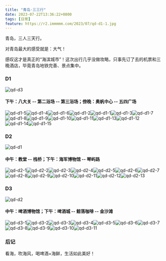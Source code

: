 ```yaml
---
title: "青岛·三三行"
date: 2023-07-22T13:36:22+0800
tags: [日常]
feature: https://r2.immmmm.com/2023/07/qd-d1-1.jpg
---
```


青岛，三人三天行。

对青岛最大的感受就是：大气！

感叹这才是真正的“海滨城市”！这次出行几乎没做攻略，只事先订了去的机票和三晚酒店，毕竟青岛地铁完善、景点集中。

<!--more-->

### D1 

![qd-d3](https://r2.immmmm.com/2023/07/qd-d3.png)

#### 下午：八大关 -- 第二浴场 -- 第三浴场；傍晚：奥帆中心 -- 五四广场

<gallery>![qd-d1-5](https://r2.immmmm.com/2023/07/qd-d1-5.JPG)![qd-d1-4](https://r2.immmmm.com/2023/07/qd-d1-4.JPG)![qd-d1-6](https://r2.immmmm.com/2023/07/qd-d1-6.JPG)![qd-d1-2](https://r2.immmmm.com/2023/07/qd-d1-2.JPG)![qd-d1-1](https://r2.immmmm.com/2023/07/qd-d1-1.JPG)![qd-d1-3](https://r2.immmmm.com/2023/07/qd-d1-3.JPG)![qd-d1-7](https://r2.immmmm.com/2023/07/qd-d1-7.JPG)![qd-d1-8](https://r2.immmmm.com/2023/07/qd-d1-8.JPG)![qd-d1-9](https://r2.immmmm.com/2023/07/qd-d1-9.JPG)![qd-d1-10](https://r2.immmmm.com/2023/07/qd-d1-10.JPG)![qd-d1-11](https://r2.immmmm.com/2023/07/qd-d1-11.JPG)![qd-d1-13](https://r2.immmmm.com/2023/07/qd-d1-13.JPG)![qd-d1-12](https://r2.immmmm.com/2023/07/qd-d1-12.JPG)![qd-d1-14](https://r2.immmmm.com/2023/07/qd-d1-14.JPG)![qd-d1-15](https://r2.immmmm.com/2023/07/qd-d1-15.JPG)</gallery>

### D2

![qd-d1](https://r2.immmmm.com/2023/07/qd-d1.png)

#### 中午：教堂 -- 栈桥；下午：海军博物馆 -- 琴屿路

<gallery>![qd-d2-1](https://r2.immmmm.com/2023/07/qd-d2-1.JPG)![qd-d2-2](https://r2.immmmm.com/2023/07/qd-d2-2.JPG)![qd-d2-3](https://r2.immmmm.com/2023/07/qd-d2-3.JPG)![qd-d2-4](https://r2.immmmm.com/2023/07/qd-d2-4.JPG)![qd-d2-5](https://r2.immmmm.com/2023/07/qd-d2-5.JPG)![qd-d2-6](https://r2.immmmm.com/2023/07/qd-d2-6.JPG)![qd-d2-7](https://r2.immmmm.com/2023/07/qd-d2-7.JPG)![qd-d2-8](https://r2.immmmm.com/2023/07/qd-d2-8.JPG)![qd-d2-9](https://r2.immmmm.com/2023/07/qd-d2-9.JPG)![qd-d2-10](https://r2.immmmm.com/2023/07/qd-d2-10.JPG)![qd-d2-11](https://r2.immmmm.com/2023/07/qd-d2-11.JPG)![qd-d2-12](https://r2.immmmm.com/2023/07/qd-d2-12.JPG)![qd-d2-13](https://r2.immmmm.com/2023/07/qd-d2-13.JPG)</gallery>

### D3

![qd-d2](https://r2.immmmm.com/2023/07/qd-d2.png)

#### 中午：啤酒博物馆；下午：啤酒城 -- 鲸落咖啡 -- 金沙滩

<gallery>![qd-d3-1](https://r2.immmmm.com/2023/07/qd-d3-1.JPG)![qd-d3-2](https://r2.immmmm.com/2023/07/qd-d3-2.JPG)![qd-d3-3](https://r2.immmmm.com/2023/07/qd-d3-3.JPG)![qd-d3-4](https://r2.immmmm.com/2023/07/qd-d3-4.JPG)![qd-d3-5](https://r2.immmmm.com/2023/07/qd-d3-5.JPG)![qd-d3-6](https://r2.immmmm.com/2023/07/qd-d3-6.JPG)![qd-d3-7](https://r2.immmmm.com/2023/07/qd-d3-7.JPG)![qd-d3-8](https://r2.immmmm.com/2023/07/qd-d3-8.JPG)![qd-d3-9](https://r2.immmmm.com/2023/07/qd-d3-9.JPG)![qd-d3-10](https://r2.immmmm.com/2023/07/qd-d3-10.JPG)![qd-d3-11](https://r2.immmmm.com/2023/07/qd-d3-11.JPG)</gallery>

### 后记

看海，吹海风，喝啤酒+海鲜，生活如此美好！